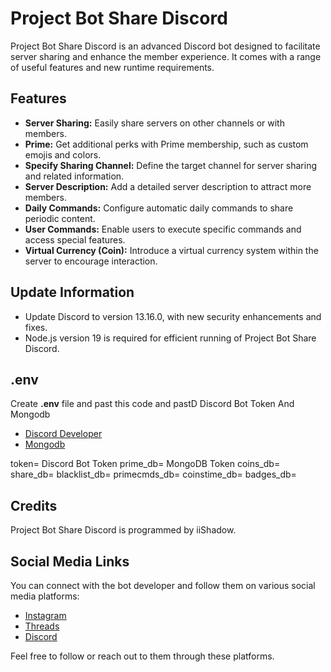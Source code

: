# Project Bot Share Discord

Project Bot Share Discord is an advanced Discord bot designed to facilitate server sharing and enhance the member experience. It comes with a range of useful features and new runtime requirements.

## Features

- **Server Sharing:** Easily share servers on other channels or with members.
- **Prime:** Get additional perks with Prime membership, such as custom emojis and colors.
- **Specify Sharing Channel:** Define the target channel for server sharing and related information.
- **Server Description:** Add a detailed server description to attract more members.
- **Daily Commands:** Configure automatic daily commands to share periodic content.
- **User Commands:** Enable users to execute specific commands and access special features.
- **Virtual Currency (Coin):** Introduce a virtual currency system within the server to encourage interaction.

## Update Information

- Update Discord to version 13.16.0, with new security enhancements and fixes.
- Node.js version 19 is required for efficient running of Project Bot Share Discord.

## .env

Create **.env** file and past this code and pastD Discord Bot Token And Mongodb

- [Discord Developer](https://discord.com/developers/applications)
- [Mongodb](https://www.mongodb.com/)

token= Discord Bot Token
prime_db= MongoDB Token
coins_db=
share_db=
blacklist_db=
primecmds_db=
coinstime_db=
badges_db=

## Credits

Project Bot Share Discord is programmed by iiShadow.

## Social Media Links

You can connect with the bot developer and follow them on various social media platforms:

- [Instagram](https://www.instagram.com/mohamed_gamer_38/)
- [Threads](https://www.threads.net/@mohamed_gamer_38)
- [Discord](https://discord.com/users/1091118468155314306)

Feel free to follow or reach out to them through these platforms.
